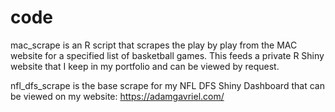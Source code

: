 # code
mac_scrape is an R script that scrapes the play by play from the MAC website for a specified list of basketball games. This feeds a private R Shiny website that I keep in my portfolio and can be viewed by request.

nfl_dfs_scrape is the base scrape for my NFL DFS Shiny Dashboard that can be viewed on my website: https://adamgavriel.com/
